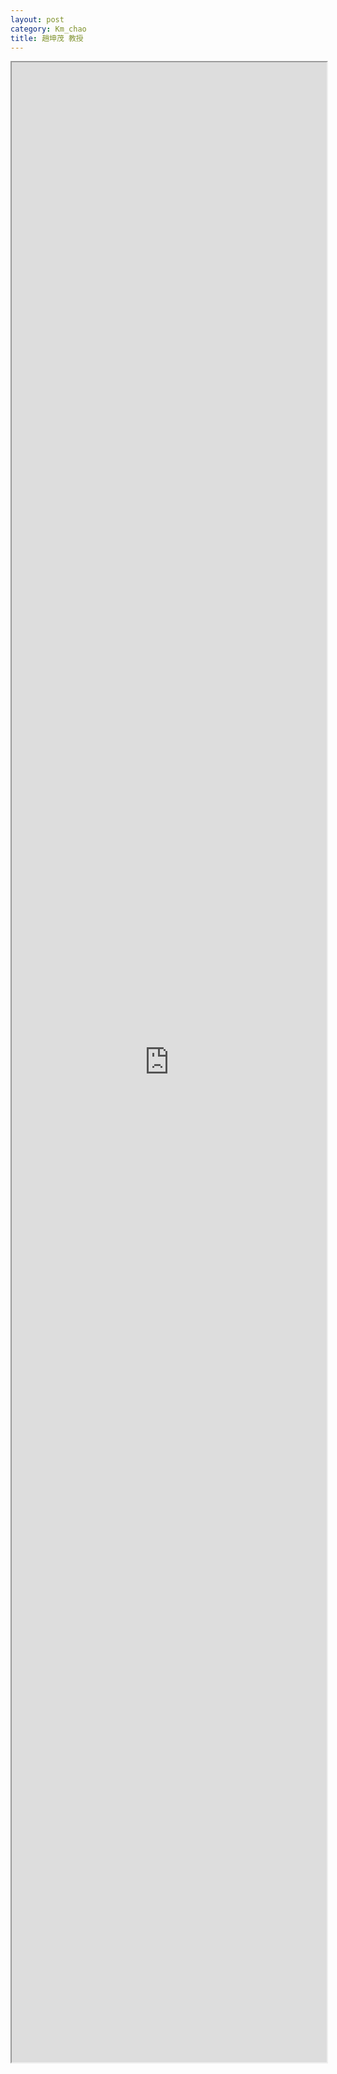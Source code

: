 ```yaml
---
layout: post
category: Km_chao
title: 趙坤茂 教授
---
```


<script>
  window.location = "https://www.csie.ntu.edu.tw/~kmchao/students/index.html";
</script>
<iframe src="https://www.csie.ntu.edu.tw/~kmchao/students/index.html" style="width: 100%; height: 80vh;">
